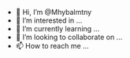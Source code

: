 - 👋 Hi, I’m @Mhybalmtny
- 👀 I’m interested in ...
- 🌱 I’m currently learning ...
- 💞️ I’m looking to collaborate on ...
- 📫 How to reach me ...

<!---
Mhybalmtny/Mhybalmtny is a ✨ special ✨ repository because its `README.md` (this file) appears on your GitHub profile.
You can click the Preview link to take a look at your changes.
--->
